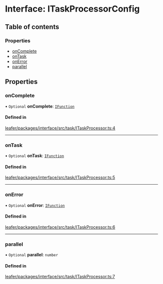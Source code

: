 # Interface: ITaskProcessorConfig

## Table of contents

### Properties

- [onComplete](ITaskProcessorConfig.md#oncomplete)
- [onTask](ITaskProcessorConfig.md#ontask)
- [onError](ITaskProcessorConfig.md#onerror)
- [parallel](ITaskProcessorConfig.md#parallel)

## Properties

### onComplete

• `Optional` **onComplete**: [`IFunction`](IFunction.md)

#### Defined in

[leafer/packages/interface/src/task/ITaskProcessor.ts:4](https://github.com/leaferjs/leafer/blob/27e942d/packages/interface/src/task/ITaskProcessor.ts#L4)

___

### onTask

• `Optional` **onTask**: [`IFunction`](IFunction.md)

#### Defined in

[leafer/packages/interface/src/task/ITaskProcessor.ts:5](https://github.com/leaferjs/leafer/blob/27e942d/packages/interface/src/task/ITaskProcessor.ts#L5)

___

### onError

• `Optional` **onError**: [`IFunction`](IFunction.md)

#### Defined in

[leafer/packages/interface/src/task/ITaskProcessor.ts:6](https://github.com/leaferjs/leafer/blob/27e942d/packages/interface/src/task/ITaskProcessor.ts#L6)

___

### parallel

• `Optional` **parallel**: `number`

#### Defined in

[leafer/packages/interface/src/task/ITaskProcessor.ts:7](https://github.com/leaferjs/leafer/blob/27e942d/packages/interface/src/task/ITaskProcessor.ts#L7)
